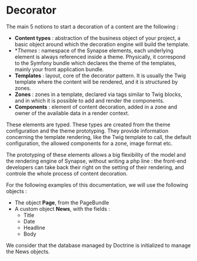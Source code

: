 # Decorator

The main 5 notions to start a decoration of a content are the following :

 - **Content types** : abstraction of the business object of your project, a basic object around which the decoration engine will build the template. 
 - **Themes* : namespace of the Synapse elements, each underlying element is always referenced inside a theme. Physically, it correspond to the Symfony bundle which declares the theme of the templates, mainly your front application bundle.  
 - **Templates** : layout, core of the decorator pattern. It is usually the Twig template where the content will be rendered, and it is structured by zones.
 - **Zones** : zones in a template, declared via tags similar to Twig blocks, and in which it is possible to add and render the components.
 - **Components** : element of content decoration, added in a zone and owner of the available data in a render context.

These elements are typed. These types are created from the theme configuration and the theme prototyping. They provide information concerning the template rendering, like the Twig template to call, the default configuration, the allowed components for a zone, image format etc. 

The prototyping of these elements allows a big flexibility of the model and the rendering engine of Synapse, without writing a php line : the front-end developers can take back their right on the setting of their rendering, and controle the whole process of content decoration.

For the following examples of this documentation, we will use the following objects :

 - The object **Page**, from the PageBundle
 - A custom object **News**, with the fields :
   - Title
   - Date
   - Headline
   - Body

We consider that the database managed by Doctrine is initialized to manage the News objects.
